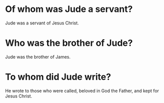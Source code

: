 # Of whom was Jude a servant?

Jude was a servant of Jesus Christ.

# Who was the brother of Jude?

Jude was the brother of James.

# To whom did Jude write?

He wrote to those who were called, beloved in God the Father, and kept for Jesus Christ.
